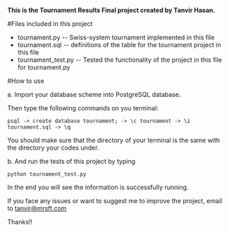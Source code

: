 **This is the Tournament Results Final project created by Tanvir Hasan.**


#Files included in this project
* tournament.py -- Swiss-system tournament implemented in this file
* tournament.sql -- definitions of the table for the tournament project in this file
* tournament_test.py -- Tested the functionality of the project in this file for tournament.py

#How to use

a. Import your database scheme into PostgreSQL database.

   Then type the following commands on you terminal:

	psql -> create database tournament; -> \c tournament -> \i tournament.sql -> \q

   You should make sure that the directory of your terminal is the same with the directory your codes under.

b. And run the tests of this project by typing

	python tournament_test.py

In the end you will see the information is successfully running.

If you face any issues or want to suggest me to improve the project, email to tanvir@mrsft.com

Thanks!!